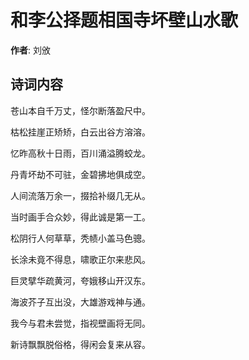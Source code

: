# 和李公择题相国寺坏壁山水歌

**作者**: 刘攽

## 诗词内容

苍山本自千万丈，怪尔断落盈尺中。

枯松挂崖正矫矫，白云出谷方溶溶。

忆昨高秋十日雨，百川涌溢腾蛟龙。

丹青坏劫不可驻，金碧拂地俱成空。

人间流落万余一，掇拾补缀几无从。

当时画手合众妙，得此诚是第一工。

松阴行人何草草，秃帻小盖马色骢。

长涂未竟不得息，啸歌正尔来悲风。

巨灵擘华疏黄河，夸娥移山开汉东。

海波芥子互出没，大雄游戏神与通。

我今与君未尝觉，指视壁画将无同。

新诗飘飘脱俗格，得闲会复来从容。

